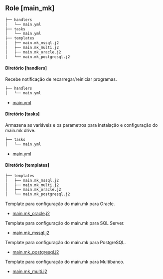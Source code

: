 ## **Role [main_mk]**

```bash
├── handlers
│   └── main.yml
├── tasks
│   └── main.yml
├── templates
│   ├── main.mk_mssql.j2
│   ├── main.mk_multi.j2
│   ├── main.mk_oracle.j2
│   └── main.mk_postgresql.j2
```


#### Diretório [handlers]

Recebe notificação de recarregar/reiniciar programas.

```bash
├── handlers
│   └── main.yml
```

 - [main.yml](roles/main_mk/handlers/main.yml)


#### Diretório [tasks]

Armazena as variáveis e os parametros para instalação e configuração do main.mk drive.

```bash
├── tasks
│   └── main.yml
```

 - [main.yml](roles/main_mk/tasks/main.yml)


#### Diretório [templates]

```bash
├── templates
│   ├── main.mk_mssql.j2
│   ├── main.mk_multi.j2
│   ├── main.mk_oracle.j2
│   └── main.mk_postgresql.j2
```

Template para configuração do main.mk para Oracle.
 
 - [main.mk_oracle.j2](roles/main_mk/templates/main.mk_oracle.j2)

Template para configuração do main.mk para SQL Server.

 - [main.mk_mssql.j2](roles/main_mk/templates/main.mk_mssql.j2)
 
Template para configuração do main.mk para PostgreSQL.
 
 - [main.mk_postgresql.j2](roles/main_mk/templates/main.mk_postgresql.j2)

Template para configuração do main.mk para Multibanco.

 - [main.mk_multi.j2](roles/main_mk/templates/main.mk_multi.j2)